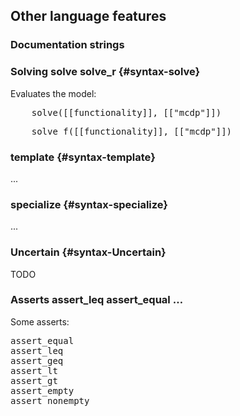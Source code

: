 
## Other language features

### Documentation strings

### Solving   <k>solve</k> <k>solve_r</k>  {#syntax-solve}

Evaluates the model:

<pre class='mcdp_value'>
    solve([[functionality]], [["mcdp"]])
</pre>

<pre class='mcdp_value'>
    solve_f([[functionality]], [["mcdp"]])
</pre>

<!-- <pre class='mcdp_value'>
    solve_r( [[f]], [["mcdp"]])
</pre>
 -->



### <k>template</k>  {#syntax-template}

...

### <k>specialize</k>  {#syntax-specialize}

...

### <k>Uncertain</k>  {#syntax-Uncertain}

TODO

### Asserts <k>assert_leq</k> <k>assert_equal</k> <k>&hellip;</k>

Some asserts:

<pre>
assert_equal
assert_leq
assert_geq
assert_lt
assert_gt
assert_empty
assert_nonempty
</pre>

